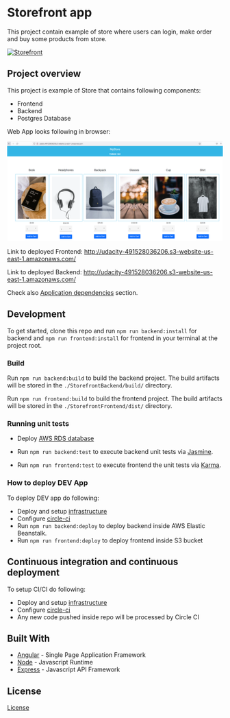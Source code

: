 # Storefront app
This project contain example of store where users can login, make order and buy some products from store.

[![Storefront](https://circleci.com/gh/danomisik/Storefront.svg?style=svg)](https://github.com/danomisik/Storefront)


## Project overview

This project is example of Store that contains following components:

- Frontend
- Backend
- Postgres Database

Web App looks following in browser:

![Web App opened in browser](docs\images\frontend-browser.PNG)

Link to deployed Frontend: <http://udacity-491528036206.s3-website-us-east-1.amazonaws.com/>

Link to deployed Backend: <http://udacity-491528036206.s3-website-us-east-1.amazonaws.com/>

Check also [Application dependencies](docs/Application_dependencies.md#application-dependencies) section.


## Development

To get started, clone this repo and run `npm run backend:install` for backend and `npm run frontend:install` for frontend in your terminal at the project root.

### Build

Run `npm run backend:build` to build the  backend project. The build artifacts will be stored in the `./StorefrontBackend/build/` directory.

Run `npm run frontend:build` to build the  frontend project. The build artifacts will be stored in the `./StorefrontFrontend/dist/` directory.

### Running unit tests

- Deploy [AWS RDS database](docs/Infrastructure_description.md#aws-rds)

- Run `npm run backend:test` to execute backend  unit tests via [Jasmine](https://jasmine.github.io/).

- Run `npm run frontend:test` to execute frontend the unit tests via [Karma](https://karma-runner.github.io).

### How to deploy DEV App

To deploy DEV app do following:

- Deploy and setup [infrastructure](docs/Infrastructure_description.md#infrastructure-description)
- Configure [circle-ci](docs/Pipeline_description.md#pipeline-description)
- Run `npm run backend:deploy` to deploy backend inside AWS Elastic Beanstalk.
- Run `npm run frontend:deploy` to deploy frontend inside S3 bucket


## Continuous integration and continuous deployment

To setup CI/CI do following:

- Deploy and setup [infrastructure](docs/Infrastructure_description.md#infrastructure-description)
- Configure [circle-ci](docs/Pipeline_description.md#pipeline-description)
- Any new code pushed inside repo will be processed by Circle CI


## Built With

- [Angular](https://angular.io/) - Single Page Application Framework
- [Node](https://nodejs.org) - Javascript Runtime
- [Express](https://expressjs.com/) - Javascript API Framework


## License

[License](LICENSE.txt)